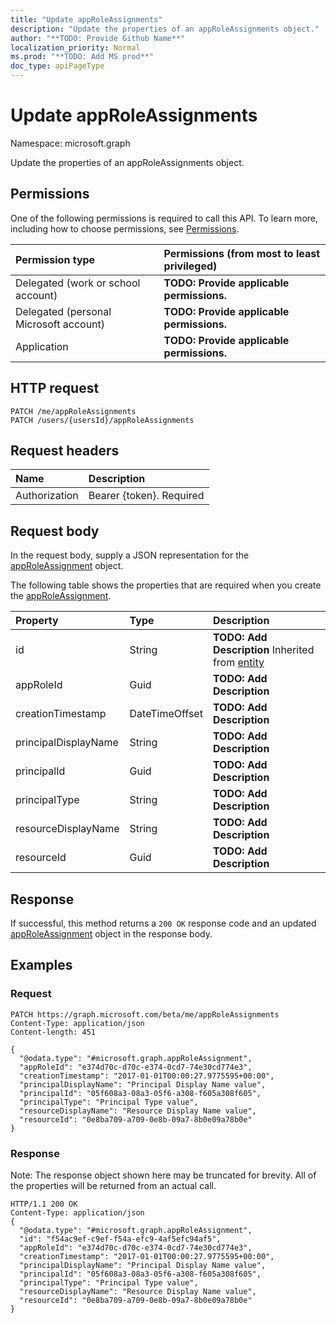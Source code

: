 ```yaml
---
title: "Update appRoleAssignments"
description: "Update the properties of an appRoleAssignments object."
author: "**TODO: Provide Github Name**"
localization_priority: Normal
ms.prod: "**TODO: Add MS prod**"
doc_type: apiPageType
---
```


# Update appRoleAssignments

Namespace: microsoft.graph

Update the properties of an appRoleAssignments object.

## Permissions
One of the following permissions is required to call this API. To learn more, including how to choose permissions, see [Permissions](/concepts/permissions-reference.md).

|Permission type|Permissions (from most to least privileged)|
|:---|:---|
|Delegated (work or school account)|**TODO: Provide applicable permissions.**|
|Delegated (personal Microsoft account)|**TODO: Provide applicable permissions.**|
|Application|**TODO: Provide applicable permissions.**|

## HTTP request
<!-- {
  "blockType": "ignored"
}
-->
``` http
PATCH /me/appRoleAssignments
PATCH /users/{usersId}/appRoleAssignments
```

## Request headers
|Name|Description|
|:---|:---|
|Authorization|Bearer {token}. Required|

## Request body
In the request body, supply a JSON representation for the [appRoleAssignment](../resources/approleassignment.md) object.

The following table shows the properties that are required when you create the [appRoleAssignment](../resources/approleassignment.md).

|Property|Type|Description|
|:---|:---|:---|
|id|String|**TODO: Add Description** Inherited from [entity](../resources/entity.md)|
|appRoleId|Guid|**TODO: Add Description**|
|creationTimestamp|DateTimeOffset|**TODO: Add Description**|
|principalDisplayName|String|**TODO: Add Description**|
|principalId|Guid|**TODO: Add Description**|
|principalType|String|**TODO: Add Description**|
|resourceDisplayName|String|**TODO: Add Description**|
|resourceId|Guid|**TODO: Add Description**|



## Response
If successful, this method returns a `200 OK` response code and an updated [appRoleAssignment](../resources/approleassignment.md) object in the response body.

## Examples

### Request
<!-- {
  "blockType": "request",
  "name": "update_approleassignments"
}
-->
``` http
PATCH https://graph.microsoft.com/beta/me/appRoleAssignments
Content-Type: application/json
Content-length: 451

{
  "@odata.type": "#microsoft.graph.appRoleAssignment",
  "appRoleId": "e374d70c-d70c-e374-0cd7-74e30cd774e3",
  "creationTimestamp": "2017-01-01T00:00:27.9775595+00:00",
  "principalDisplayName": "Principal Display Name value",
  "principalId": "05f608a3-08a3-05f6-a308-f605a308f605",
  "principalType": "Principal Type value",
  "resourceDisplayName": "Resource Display Name value",
  "resourceId": "0e8ba709-a709-0e8b-09a7-8b0e09a78b0e"
}
```

### Response
Note: The response object shown here may be truncated for brevity. All of the properties will be returned from an actual call.
<!-- {
  "blockType": "response",
  "truncated": true
}
-->
``` http
HTTP/1.1 200 OK
Content-Type: application/json
{
  "@odata.type": "#microsoft.graph.appRoleAssignment",
  "id": "f54ac9ef-c9ef-f54a-efc9-4af5efc94af5",
  "appRoleId": "e374d70c-d70c-e374-0cd7-74e30cd774e3",
  "creationTimestamp": "2017-01-01T00:00:27.9775595+00:00",
  "principalDisplayName": "Principal Display Name value",
  "principalId": "05f608a3-08a3-05f6-a308-f605a308f605",
  "principalType": "Principal Type value",
  "resourceDisplayName": "Resource Display Name value",
  "resourceId": "0e8ba709-a709-0e8b-09a7-8b0e09a78b0e"
}
```

